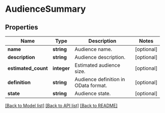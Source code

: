 # AudienceSummary

## Properties
Name | Type | Description | Notes
------------ | ------------- | ------------- | -------------
**name** | **string** | Audience name. | [optional] 
**description** | **string** | Audience description. | [optional] 
**estimated_count** | **integer** | Estimated audience size. | [optional] 
**definition** | **string** | Audience definition in OData format. | [optional] 
**state** | **string** | Audience state. | [optional] 

[[Back to Model list]](../README.md#documentation-for-models) [[Back to API list]](../README.md#documentation-for-api-endpoints) [[Back to README]](../README.md)

